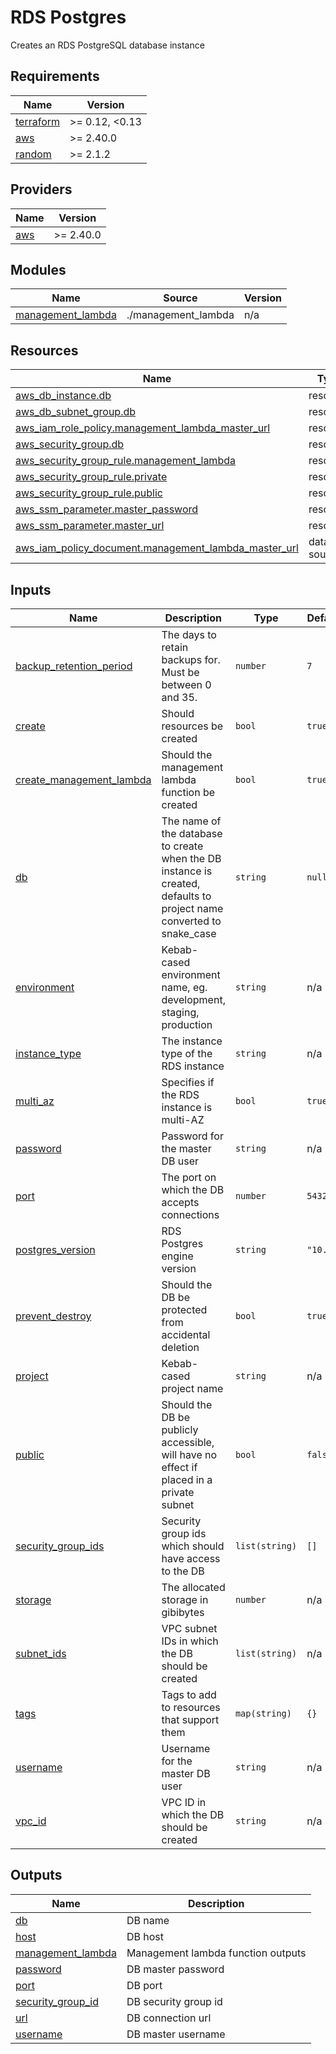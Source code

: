 # RDS Postgres

Creates an RDS PostgreSQL database instance

<!-- BEGIN_TF_DOCS -->
## Requirements

| Name | Version |
|------|---------|
| <a name="requirement_terraform"></a> [terraform](#requirement\_terraform) | >= 0.12, <0.13 |
| <a name="requirement_aws"></a> [aws](#requirement\_aws) | >= 2.40.0 |
| <a name="requirement_random"></a> [random](#requirement\_random) | >= 2.1.2 |

## Providers

| Name | Version |
|------|---------|
| <a name="provider_aws"></a> [aws](#provider\_aws) | >= 2.40.0 |

## Modules

| Name | Source | Version |
|------|--------|---------|
| <a name="module_management_lambda"></a> [management\_lambda](#module\_management\_lambda) | ./management_lambda | n/a |

## Resources

| Name | Type |
|------|------|
| [aws_db_instance.db](https://registry.terraform.io/providers/hashicorp/aws/latest/docs/resources/db_instance) | resource |
| [aws_db_subnet_group.db](https://registry.terraform.io/providers/hashicorp/aws/latest/docs/resources/db_subnet_group) | resource |
| [aws_iam_role_policy.management_lambda_master_url](https://registry.terraform.io/providers/hashicorp/aws/latest/docs/resources/iam_role_policy) | resource |
| [aws_security_group.db](https://registry.terraform.io/providers/hashicorp/aws/latest/docs/resources/security_group) | resource |
| [aws_security_group_rule.management_lambda](https://registry.terraform.io/providers/hashicorp/aws/latest/docs/resources/security_group_rule) | resource |
| [aws_security_group_rule.private](https://registry.terraform.io/providers/hashicorp/aws/latest/docs/resources/security_group_rule) | resource |
| [aws_security_group_rule.public](https://registry.terraform.io/providers/hashicorp/aws/latest/docs/resources/security_group_rule) | resource |
| [aws_ssm_parameter.master_password](https://registry.terraform.io/providers/hashicorp/aws/latest/docs/resources/ssm_parameter) | resource |
| [aws_ssm_parameter.master_url](https://registry.terraform.io/providers/hashicorp/aws/latest/docs/resources/ssm_parameter) | resource |
| [aws_iam_policy_document.management_lambda_master_url](https://registry.terraform.io/providers/hashicorp/aws/latest/docs/data-sources/iam_policy_document) | data source |

## Inputs

| Name | Description | Type | Default | Required |
|------|-------------|------|---------|:--------:|
| <a name="input_backup_retention_period"></a> [backup\_retention\_period](#input\_backup\_retention\_period) | The days to retain backups for. Must be between 0 and 35. | `number` | `7` | no |
| <a name="input_create"></a> [create](#input\_create) | Should resources be created | `bool` | `true` | no |
| <a name="input_create_management_lambda"></a> [create\_management\_lambda](#input\_create\_management\_lambda) | Should the management lambda function be created | `bool` | `true` | no |
| <a name="input_db"></a> [db](#input\_db) | The name of the database to create when the DB instance is created, defaults to project name converted to snake\_case | `string` | `null` | no |
| <a name="input_environment"></a> [environment](#input\_environment) | Kebab-cased environment name, eg. development, staging, production | `string` | n/a | yes |
| <a name="input_instance_type"></a> [instance\_type](#input\_instance\_type) | The instance type of the RDS instance | `string` | n/a | yes |
| <a name="input_multi_az"></a> [multi\_az](#input\_multi\_az) | Specifies if the RDS instance is multi-AZ | `bool` | `true` | no |
| <a name="input_password"></a> [password](#input\_password) | Password for the master DB user | `string` | n/a | yes |
| <a name="input_port"></a> [port](#input\_port) | The port on which the DB accepts connections | `number` | `5432` | no |
| <a name="input_postgres_version"></a> [postgres\_version](#input\_postgres\_version) | RDS Postgres engine version | `string` | `"10.15"` | no |
| <a name="input_prevent_destroy"></a> [prevent\_destroy](#input\_prevent\_destroy) | Should the DB be protected from accidental deletion | `bool` | `true` | no |
| <a name="input_project"></a> [project](#input\_project) | Kebab-cased project name | `string` | n/a | yes |
| <a name="input_public"></a> [public](#input\_public) | Should the DB be publicly accessible, will have no effect if placed in a private subnet | `bool` | `false` | no |
| <a name="input_security_group_ids"></a> [security\_group\_ids](#input\_security\_group\_ids) | Security group ids which should have access to the DB | `list(string)` | `[]` | no |
| <a name="input_storage"></a> [storage](#input\_storage) | The allocated storage in gibibytes | `number` | n/a | yes |
| <a name="input_subnet_ids"></a> [subnet\_ids](#input\_subnet\_ids) | VPC subnet IDs in which the DB should be created | `list(string)` | n/a | yes |
| <a name="input_tags"></a> [tags](#input\_tags) | Tags to add to resources that support them | `map(string)` | `{}` | no |
| <a name="input_username"></a> [username](#input\_username) | Username for the master DB user | `string` | n/a | yes |
| <a name="input_vpc_id"></a> [vpc\_id](#input\_vpc\_id) | VPC ID in which the DB should be created | `string` | n/a | yes |

## Outputs

| Name | Description |
|------|-------------|
| <a name="output_db"></a> [db](#output\_db) | DB name |
| <a name="output_host"></a> [host](#output\_host) | DB host |
| <a name="output_management_lambda"></a> [management\_lambda](#output\_management\_lambda) | Management lambda function outputs |
| <a name="output_password"></a> [password](#output\_password) | DB master password |
| <a name="output_port"></a> [port](#output\_port) | DB port |
| <a name="output_security_group_id"></a> [security\_group\_id](#output\_security\_group\_id) | DB security group id |
| <a name="output_url"></a> [url](#output\_url) | DB connection url |
| <a name="output_username"></a> [username](#output\_username) | DB master username |
<!-- END_TF_DOCS -->
